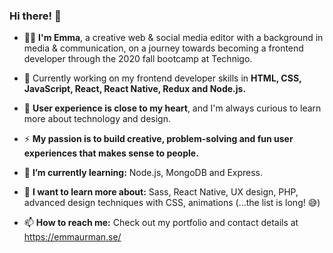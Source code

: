 ### Hi there! 👋

-  👩‍💻 **I'm Emma**, a creative web & social media editor with a background in media & communication, on a journey towards becoming a frontend developer through the 2020 fall bootcamp at Technigo. 

- 🚀 Currently working on my frontend developer skills in **HTML, CSS, JavaScript, React, React Native, Redux and Node.js.** 

- 💛 **User experience is close to my heart**, and I'm always curious to learn more about technology and design. 

- ⚡️ **My passion is to build creative, problem-solving and fun user experiences that makes sense to people.**

- 🌱 **I’m currently learning:** Node.js, MongoDB and Express.

- 💭 **I want to learn more about:** Sass, React Native, UX design, PHP, advanced design techniques with CSS, animations (...the list is long! 😅)

- 📫 **How to reach me:** Check out my portfolio and contact details at https://emmaurman.se/
